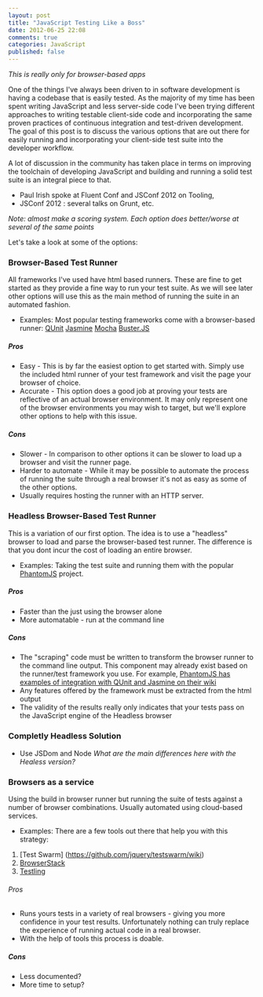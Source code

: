 ```yaml
---
layout: post
title: "JavaScript Testing Like a Boss"
date: 2012-06-25 22:08
comments: true
categories: JavaScript 
published: false
---
```


_This is really only for browser-based apps_ 

One of the things I've always been driven to in software development is having a
codebase that is easily tested. As the majority of my time has been
spent writing JavaScript and less server-side code I've been trying
different approaches to writing testable client-side code and
incorporating the same proven practices of continuous integration and
test-driven development. The goal of this post is to discuss the various
options that are out there for easily running and incorporating your
client-side test suite into the developer workflow. 

A lot of discussion in the community has taken place in terms on
improving the toolchain of developing JavaScript and building and
running a solid test suite is an integral piece to that. 
* Paul Irish spoke at Fluent Conf and JSConf 2012 on Tooling, 
* JSConf 2012 : several talks on Grunt, etc.

_Note: almost make a scoring system. Each option does better/worse at
several of the same points_



Let's take a look at some of the options:

### Browser-Based Test Runner
All frameworks I've used have html based runners. These are fine to get
started as they provide a fine way to run your test suite. As we will
see later other options will use this as the main method of running the
suite in an automated fashion.

* Examples: Most popular testing frameworks come with a browser-based
  runner:
[QUnit](http://qunitjs.com/)
[Jasmine](http://pivotal.github.com/jasmine/)
[Mocha](http://visionmedia.github.com/mocha/)
[Buster.JS](http://busterjs.org/docs/browser-testing/)

##### Pros 
* Easy - This is by far the easiest option to get started with. Simply
  use the included html runner of your test framework and visit the page
  your browser of choice. 
* Accurate - This option does a good job at proving your tests are
  reflective of an actual browser environment. It may only represent one
  of the browser environments you may wish to target, but we'll explore
  other options to help with this issue. 

##### Cons
* Slower - In comparison to other options it can be slower to load up a
  browser and visit the runner page. 
* Harder to automate - While it may be possible to automate the process
  of running the suite through a real browser it's not as easy as some
  of the other options.
* Usually requires hosting the runner with an HTTP server.

### Headless Browser-Based Test Runner
This is a variation of our first option. The idea is to use a "headless" browser to
load and parse the browser-based test runner. The difference is that you
dont incur the cost of loading an entire browser. 

* Examples: Taking the test suite and running them with the popular
  [PhantomJS](http://phantomjs.org/) project. 

##### Pros
* Faster than the just using the browser alone
* More automatable - run at the command line
##### Cons
* The "scraping" code must be written to transform the browser runner to
  the command line output. This component may already exist based on the
runner/test framework you use. For example, [PhantomJS has examples of
integration with QUnit and Jasmine on their wiki](http://code.google.com/p/phantomjs/wiki/TestFrameworkIntegration)
* Any features offered by the framework must be extracted from the
  html output
* The validity of the results really only indicates that your tests pass
  on the JavaScript engine of the Headless browser

### Completly Headless Solution
* Use JSDom and Node
_What are the main differences here with the Healess version?_

### Browsers as a service  
Using the build in browser runner but running the suite of tests against
a number of browser combinations. Usually automated using cloud-based
services. 

* Examples: There are a few tools out there that help you with this
  strategy:
1. [Test Swarm] (https://github.com/jquery/testswarm/wiki)
2. [BrowserStack](http://www.browserstack.com/automated-browser-testing-api)
3. [Testling](http://testling.com/)

###### Pros
* Runs yours tests in a variety of real browsers - giving you more
  confidence in your test results. Unfortunately nothing can truly replace the experience of running actual code in a real browser.
* With the help of tools this process is doable. 

##### Cons
* Less documented? 
* More time to setup?
